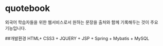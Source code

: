 # quotebook
외국어 학습자들을 위한 웹서비스로서 원하는 문장을 출처와 함께 기록해두는 것이 주요기능입니다.

##개발환경
HTML+ CSS3 + JQUERY + JSP + Spring + Mybatis + MySQL



